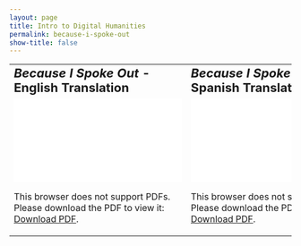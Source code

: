 ```yaml
---
layout: page
title: Intro to Digital Humanities
permalink: because-i-spoke-out
show-title: false
---
```

<table border="0">
 <tr>
    <td><b style="font-size:22px"><i>Because I Spoke Out</i> - English Translation</b></td>
    <td><b style="font-size:22px"><i>Because I Spoke Out</i> - Spanish Translation</b></td>
 </tr>
 <tr>
    <td><object data="assets/pdfs/because-i-spoke-out-english.pdf" type="application/pdf" width="500px" height="600px">
    <embed src="assets/pdfs/because-i-spoke-out-english.pdf">
        <p>This browser does not support PDFs. Please download the PDF to view it: <a href="assets/pdfs/because-i-spoke-out-english.pdf">Download PDF</a>.</p>
    </embed>
</object>
</td>
    <td><object data="assets/pdfs/because-i-spoke-out-spanish.pdf" type="application/pdf" width="500px" height="600px">
    <embed src="assets/pdfs/because-i-spoke-out-spanish.pdf">
        <p>This browser does not support PDFs. Please download the PDF to view it: <a href="assets/pdfs/because-i-spoke-out-spanish.pdf">Download PDF</a>.</p>
    </embed>
</object></td>
 </tr>
</table>
